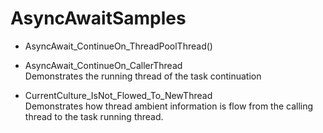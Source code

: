 # AsyncAwaitSamples

- AsyncAwait_ContinueOn_ThreadPoolThread()  
- AsyncAwait_ContinueOn_CallerThread  
  Demonstrates the running thread of the task continuation


- CurrentCulture_IsNot_Flowed_To_NewThread  
  Demonstrates how thread ambient information is flow from the calling thread to the task running thread.
